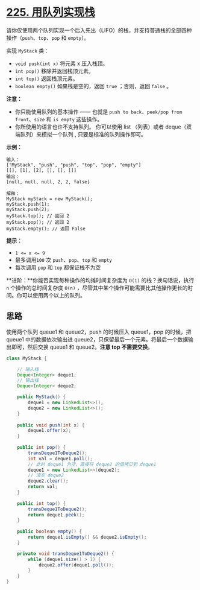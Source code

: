 # [225. 用队列实现栈](https://leetcode-cn.com/problems/implement-stack-using-queues/)

请你仅使用两个队列实现一个后入先出（LIFO）的栈，并支持普通栈的全部四种操作（`push`、`top`、`pop` 和 `empty`）。

实现 `MyStack` 类：

- `void push(int x)` 将元素 x 压入栈顶。
- `int pop()` 移除并返回栈顶元素。
- `int top()` 返回栈顶元素。
- `boolean empty()` 如果栈是空的，返回 `true` ；否则，返回 `false` 。

**注意：**

- 你只能使用队列的基本操作 —— 也就是 `push to back`、`peek/pop from front`、`size` 和 `is empty` 这些操作。
- 你所使用的语言也许不支持队列。 你可以使用 list （列表）或者 deque（双端队列）来模拟一个队列 , 只要是标准的队列操作即可。

**示例：**

```
输入：
["MyStack", "push", "push", "top", "pop", "empty"]
[[], [1], [2], [], [], []]
输出：
[null, null, null, 2, 2, false]

解释：
MyStack myStack = new MyStack();
myStack.push(1);
myStack.push(2);
myStack.top(); // 返回 2
myStack.pop(); // 返回 2
myStack.empty(); // 返回 False
```

**提示：**

- `1 <= x <= 9`
- 最多调用`100` 次 `push`、`pop`、`top` 和 `empty`
- 每次调用 `pop` 和 `top` 都保证栈不为空

**进阶：**你能否实现每种操作的均摊时间复杂度为 `O(1)` 的栈？换句话说，执行 `n` 个操作的总时间复杂度 `O(n)` ，尽管其中某个操作可能需要比其他操作更长的时间。你可以使用两个以上的队列。

## 思路

使用两个队列 queue1 和 queue2，push 的时候压入 queue1，pop 的时候，把 queue1 中的数据依次输出进 queue2，只保留最后一个元素。将最后一个数据输出即可，然后交换 queue1 和 queue2。**注意 top 不需要交换**。

```java
class MyStack {

    // 输入栈
    Deque<Integer> deque1;
    // 输出栈
    Deque<Integer> deque2;

    public MyStack() {
        deque1 = new LinkedList<>();
        deque2 = new LinkedList<>();
    }
    
    public void push(int x) {
        deque1.offer(x);
    }
    
    public int pop() {
        transDeque1ToDeque2();
        int val = deque1.poll();
        // 此时 deque1 为空，直接将 deque2 的值拷贝到 deque1
        deque1 = new LinkedList<>(deque2);
        // 清空 deque2
        deque2.clear();
        return val;
    }
    
    public int top() {
        transDeque1ToDeque2();
        return deque1.peek();
    }
    
    public boolean empty() {
        return deque1.isEmpty() && deque2.isEmpty();
    }

    private void transDeque1ToDeque2() {
        while (deque1.size() > 1) {
            deque2.offer(deque1.poll());
        }
    }
}
```

